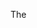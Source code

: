 <!-- What is a <script> tag? -->

The <script> tag is used to define a client-side script (JavaScript).

The <script> element either contains scriptng statements, or it points to an external script file through the src attribute.


